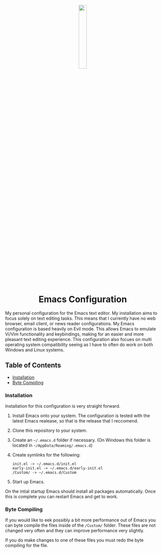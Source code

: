 
<p align="center"><img src="https://upload.wikimedia.org/wikipedia/commons/thumb/0/08/EmacsIcon.svg/1024px-EmacsIcon.svg.png" width="23%"></img></p>
<h1 align="center">Emacs Configuration</h1>
My personal configuration for the Emacs text editor. My installation aims to focus solely on text editing tasks. This means that I currently have no web browser, email client, or news reader configurations.
My Emacs configuration is based heavily on Evil mode. This allows Emacs to emulate Vi/Vim functionality and keybindings, making for an easier and more pleasant text editing experience. This configuration
also focues on multi operating system compatibility seeing as I have to often do work on both Windows and Linux systems.

## Table of Contents
- [Installation](#installation)
- [Byte Compiling](#byte-compiling)

<a name="installation"></a>
### Installation
Installation for this configuration is very straight forward.

1. Install Emacs onto your system. The configuration is tested with the latest Emacs realease, so that is the release that I reccomend.

2. Clone this repository to your system.

3. Create an `~/.emacs.d` folder if necessary. (On Windows this folder is located in `~/AppData/Roaming/.emacs.d`)

4. Create symlinks for the following:
    ```
    init.el -> ~/.emacs.d/init.el
    early-init.el -> ~/.emacs.d/early-init.el
    /Custom/ -> ~/.emacs.d/Custom
    ```
    
5. Start up Emacs.

On the intial startup Emacs should install all packages automatically. Once this is complete you can restart Emacs and get to work.

<a name="byte-compiling"></a>
### Byte Compiling
If you would like to eek possibly a bit more performance out of Emacs you can byte compile the files inside of the `/Custom/` folder.
These files are not changed very often and they can improve performance very slightly. 

If you do make changes to one of these files you must redo the byte compiling for the file.
